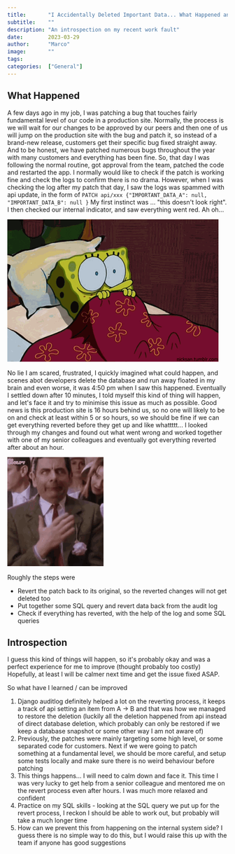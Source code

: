 ```yaml
---
title:       "I Accidentally Deleted Important Data... What Happened and Introspection"
subtitle:    ""
description: "An introspection on my recent work fault"
date:        2023-03-29
author:      "Marco"
image:       ""
tags:        
categories:  ["General"]
---
```


## What Happened
A few days ago in my job, I was patching a bug that touches fairly fundamental level of our code in a production site.
Normally, the process is we will wait for our changes to be approved by our peers and then one of us will jump on the production
site with the bug and patch it, so instead of a brand-new release, customers get their specific bug fixed straight away. And 
to be honest, we have patched numerous bugs throughout the year with many customers and everything has been fine. So, that day
I was following the normal routine, got approval from the team, patched the code and restarted the app. I normally would like
to check if the patch is working fine and check the logs to confirm there is no drama. However, when I was checking the log
after my patch that day, I saw the logs was spammed with api update, in the form of 
`PATCH api/xxx {"IMPORTANT_DATA_A": null, "IMPORTANT_DATA_B": null }`
My first instinct was ... "this doesn't look right". I then checked our internal indicator, and saw everything went red.
Ah oh...

![I am scared](/scared-sponge-bob.gif)

No lie I am scared, frustrated, I quickly imagined what could happen, and scenes abot developers delete the database and run away
floated in my brain and even worse, it was 4:50 pm when I saw this happened. Eventually I settled down after 10 minutes,
I told myself this kind of thing will happen, and let's face it and try to minimise this issue as much as possible. Good news is
this production site is 16 hours behind us, so no one will likely to be on and check at least within 5 or so hours, so we should
be fine if we can get everything reverted before they get up and like whattttt... I looked through my changes and found out 
what went wrong and worked together with one of my senior colleagues and eventually got everything reverted after about 
an hour.

![relief](/relief-mr-bean.gif)

Roughly the steps were
- Revert the patch back to its original, so the reverted changes will not get deleted too
- Put together some SQL query and revert data back from the audit log
- Check if everything has reverted, with the help of the log and some SQL queries

## Introspection
I guess this kind of things will happen, so it's probably okay and was a perfect experience for me to improve (thought probably
too costly) Hopefully, at least I will be calmer next time and get the issue fixed ASAP.

So what have I learned / can be improved

1. Django auditlog definitely helped a lot on the reverting process, it keeps a track of api setting an item from A -> B and that was
how we managed to restore the deletion (luckily all the deletion happened from api instead of direct database deletion, which
probably can only be restored if we keep a database snapshot or some other way I am not aware of)
2. Previously, the patches were mainly targeting some high level, or some separated code for customers. Next if we were
going to patch something at a fundamental level, we should be more careful, and setup some tests locally and make sure
there is no weird behaviour before patching
3. This things happens... I will need to calm down and face it. This time I was very lucky to get help from a senior colleague and
mentored me on the revert process even after hours. I was much more relaxed and confident
4. Practice on my SQL skills - looking at the SQL query we put up for the revert process, I reckon I should be able to 
work out, but probably will take a much longer time
5. How can we prevent this from happening on the internal system side? I guess there is no simple way to do this, but 
I would raise this up with the team if anyone has good suggestions